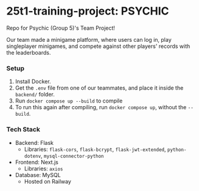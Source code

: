 # 25t1-training-project: PSYCHIC

Repo for Psychic (Group 5)'s Team Project!

Our team made a minigame platform, where users can log in, play singleplayer minigames, and compete against other players' records with the leaderboards.

### Setup

1. Install Docker.
2. Get the `.env` file from one of our teammates, and place it inside the `backend/` folder.
3. Run `docker compose up --build` to compile
4. To run this again after compiling, run `docker compose up`, without the `--build`.

### Tech Stack

- Backend: Flask
    - Libraries: `flask-cors`, `flask-bcrypt`, `flask-jwt-extended`, `python-dotenv`, `mysql-connector-python`
- Frontend: Next.js
    - Libraries: `axios`
- Database: MySQL
    - Hosted on Railway

